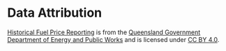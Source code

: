# Data Attribution

[Historical Fuel Price Reporting](https://www.data.qld.gov.au/dataset/fuel-price-reporting) is from the [Queensland Government Department of Energy and Public Works](https://www.epw.qld.gov.au/) and is licensed under [CC BY 4.0](https://creativecommons.org/licenses/by/4.0/).